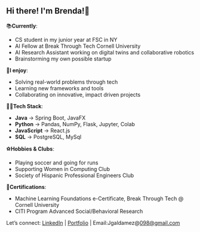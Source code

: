 ## Hi there! I'm Brenda!👋

📚**Currently**:
  - CS student in my junior year at FSC in NY
  - AI Fellow at Break Through Tech Cornell University
  - AI Research Assistant working on digital twins and collaborative robotics
  - Brainstorming my own possible startup

🩶**I enjoy**:
  - Solving real-world problems through tech
  - Learning new frameworks and tools
  - Collaborating on innovative, impact driven projects

👩‍💻**Tech Stack**:
  - **Java** -> Spring Boot, JavaFX
  - **Python** -> Pandas, NumPy, Flask, Jupyter, Colab
  - **JavaScript** -> React.js
  - **SQL** -> PostgreSQL, MySql

⚽️**Hobbies & Clubs**:
  - Playing soccer and going for runs
  - Supporting Women in Computing Club
  - Society of Hispanic Professional Engineers Club

🏅**Certifications**:
  - Machine Learning Foundations e-Certificate, Break Through Tech @ Cornell University
  - CITI Program Advanced Social/Behavioral Research  

Let’s connect: [LinkedIn](http://www.linkedin.com/in/brenda-galdamez-066500288) | [Portfolio](https://brenwareportfolio.netlify.app) | Email:Jgaldamez@098@gmail.com
